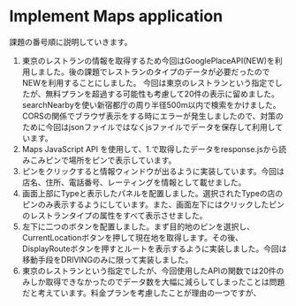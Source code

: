 # Implement Maps application
課題の番号順に説明していきます。  
1. 東京のレストランの情報を取得するため今回はGooglePlaceAPI(NEW)を利用しました。後の課題でレストランのタイプのデータが必要だったのでNEWを利用することにしました。
   今回は東京のレストランという指定でしたが、無料プランを超過する可能性も考慮して20件の表示に留めました。searchNearbyを使い新宿都庁の周り半径500m以内で検索をかけました。
   CORSの関係でブラウザ表示をする時にエラーが発生しましたので、対策のために今回はjsonファイルではなくjsファイルでデータを保存して利用しています。
2. Maps JavaScript API を使用して、1.で取得したデータをresponse.jsから読みこみピンで場所をピンで表示しています。
3. ピンをクリックすると情報ウィンドウが出るように実装しています。今回は店名、住所、電話番号、レーティングを情報として載せました。
4. 画面上部にTypeと表示したパネルを配置しました。選択されたTypeの店のピンのみ表示するようにしています。また、画面左下にはクリックしたピンのレストランタイプの属性をすべて表示させました。
5. 左下に二つのボタンを配置しました。まず目的地のピンを選択し、CurrentLocationボタンを押して現在地を取得します。その後、DisplayRouteボタンを押すとルートを表示するように実装しました。今回は移動手段をDRIVINGのみに限って実装しました。
8. 東京のレストランという指定でしたが、今回使用したAPIの関数では20件のみしか取得できなかったのでデータ数を大幅に減らしてしまったことは問題だと考えています。料金プランを考慮したことが理由の一つですが、
